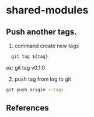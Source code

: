 # shared-modules

## Push another tags.

1. command create new tags

```cmd
  git tag ${tag}
```

ex: git tag v0.1.0

2. push tag from log to git

```cmd
git push origin --tags
```

## References

